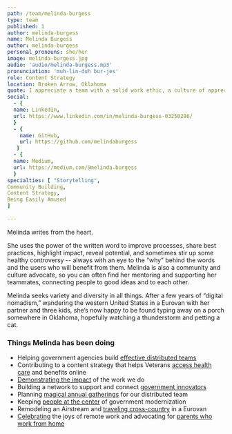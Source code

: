 ```yaml
---
path: /team/melinda-burgess
type: team
published: 1
author: melinda-burgess
name: Melinda Burgess
author: melinda-burgess
personal_pronouns: she/her
image: melinda-burgess.jpg
audio: 'audio/melinda-burgess.mp3'
pronunciation: 'muh-lin-duh bur-jes'
role: Content Strategy
location: Broken Arrow, Oklahoma
quote: I appreciate a team with a solid work ethic, a culture of appreciation, and an extensive custom Slack-emoji collection.
social: 
  - {
  name: LinkedIn,
  url: https://www.linkedin.com/in/melinda-burgess-03250286/
  }
  - {
    name: GitHub,
    url: https://github.com/melindaburgess
   }
  - {
  name: Medium,
  url: https://medium.com/@melinda.burgess
  }
specialties: [ "Storytelling",
Community Building,
Content Strategy,
Being Easily Amused
]
  
---
```


Melinda writes from the heart.

She uses the power of the written word to improve processes, share best practices, highlight impact, reveal potential, and sometimes stir up some healthy controversy -- always with an eye to the “why” behind the words and the users who will benefit from them. Melinda is also a community and culture advocate, so you can often find her mentoring and supporting her teammates, connecting people to good ideas and to each other.

Melinda seeks variety and diversity in all things. After a few years of “digital nomadism,” wandering the western United States in a Eurovan with her partner and three kids, she’s now happy to be found typing away on a porch somewhere in Oklahoma, hopefully watching a thunderstorm and petting a cat.


### Things Melinda has been doing
* Helping government agencies build [effective distributed teams](https://distributedgov.com/)
* Contributing to a content strategy that helps Veterans [access health care](https://civicactions.com/case-study/va-cms-modernization) and benefits online
* [Demonstrating the impact](https://civicactions.com/case-study) of the work we do
* Building a network to support and connect [government innovators](https://www.agilegovleaders.org/)
* Planning [magical annual gatherings](https://medium.com/civicactions/how-our-distributed-team-makes-up-for-a-year-apart-c68503192d26) for our distributed team
* Keeping [people at the center](https://medium.com/agile-government-leadership/building-a-human-centered-ecosystem-for-government-innovation-78caa014fdb0) of government modernization
* Remodeling an Airstream and [traveling cross-country](https://www.instagram.com/openairfamily/) in a Eurovan
* [Celebrating](https://medium.com/civicactions/how-remote-working-helps-us-live-our-dreams-and-get-more-work-done-1af24b27467) the joys of remote work and advocating for [parents who work from home](https://docs.google.com/presentation/d/1NowRTl82uHlnhvQoRL7zw9E0Rhhh8xen3jd9M_E5u30/edit#slide=id.gb3711abec_1_2)

